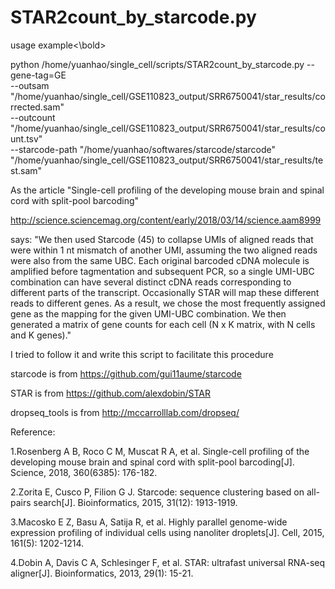 # STAR2count_by_starcode.py


<bold>usage example<\bold>

python /home/yuanhao/single_cell/scripts/STAR2count_by_starcode.py --gene-tag=GE \
--outsam "/home/yuanhao/single_cell/GSE110823_output/SRR6750041/star_results/corrected.sam" \
--outcount "/home/yuanhao/single_cell/GSE110823_output/SRR6750041/star_results/count.tsv" \
--starcode-path "/home/yuanhao/softwares/starcode/starcode" \
"/home/yuanhao/single_cell/GSE110823_output/SRR6750041/star_results/test.sam"






As the article "Single-cell profiling of the developing mouse brain and spinal cord with split-pool barcoding"

http://science.sciencemag.org/content/early/2018/03/14/science.aam8999 

says:
 "We then used Starcode (45) to collapse UMIs of aligned reads that were within 1 nt mismatch of another UMI, assuming the two aligned reads were also from the same UBC. Each original barcoded cDNA molecule is amplified before tagmentation and subsequent PCR, so a single UMI-UBC combination can have several distinct cDNA reads corresponding to different parts of the transcript. Occasionally STAR will map these different reads to different genes. As a result, we chose the most frequently assigned gene as the mapping for the given UMI-UBC combination. We then generated a matrix of gene counts for each cell (N x K matrix, with N cells and K genes)."
 
 I tried to follow it and write this script to facilitate this procedure
 
 starcode is from https://github.com/gui11aume/starcode
 
 STAR is from https://github.com/alexdobin/STAR
 
 dropseq_tools is from http://mccarrolllab.com/dropseq/
 
 Reference:
 
 1.Rosenberg A B, Roco C M, Muscat R A, et al. Single-cell profiling of the developing mouse brain and spinal cord with split-pool barcoding[J]. Science, 2018, 360(6385): 176-182.
 
 2.Zorita E, Cusco P, Filion G J. Starcode: sequence clustering based on all-pairs search[J]. Bioinformatics, 2015, 31(12): 1913-1919.
 
 3.Macosko E Z, Basu A, Satija R, et al. Highly parallel genome-wide expression profiling of individual cells using nanoliter droplets[J]. Cell, 2015, 161(5): 1202-1214.
 
 4.Dobin A, Davis C A, Schlesinger F, et al. STAR: ultrafast universal RNA-seq aligner[J]. Bioinformatics, 2013, 29(1): 15-21.

 
 

